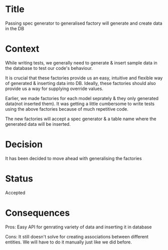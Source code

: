 # Title
Passing spec generator to generalised factory will generate and create data in the DB

# Context
While writing tests, we generally need to generate & insert sample data in the database to test our code's behaviour.

It is crucial that these factories provide us an easy, intuitive and flexible way of generated  & inserting data into DB.
Ideally, these factories should also provide us a way for supplying override values.

Earlier, we made factories for each model seprately & they only generated data(not inserted them).
It was getting a little cumbersome to write tests using the above factories because of much repetitive code.

The new factories will accept a spec generator & a table name where the generated data will be inserted.

# Decision
It has been decided to move ahead with generalising the factories

# Status
Accepted

# Consequences
Pros:
Easy API for genrating variety of data and inserting it in database

Cons:
It still doesn't solve for creating associations between different entities.
We will have to do it manually just like we did before.

